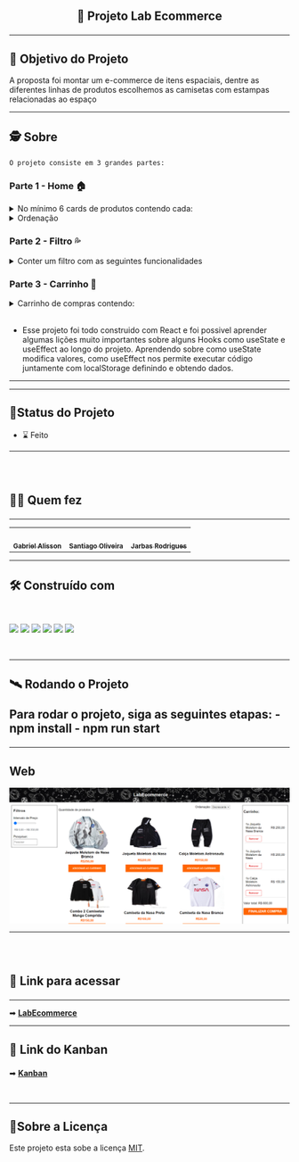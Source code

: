 <h2 align="center">
    <br>
    <p align="center" style="font-weight: bold;">🚀 Projeto Lab Ecommerce
<p>
</h2>

---
## 🎯 Objetivo do Projeto

   <p> A proposta foi montar um e-commerce de itens espaciais, dentre as diferentes linhas de produtos escolhemos as camisetas com estampas relacionadas ao espaço<p>
  
    
---
    
## 🕵 Sobre
    O projeto consiste em 3 grandes partes:

### Parte 1 - Home 🏠
<details> 
<summary>No mínimo 6 cards de produtos contendo cada:</summary>

- Imagem do produto

- Nome do produto

- Valor do produto

- Botão que permita adicioná-los ao carrinho

- Mostrar todos os produtos
</details>
<details>
<summary>Ordenação</summary>

- Possibilidade de ordenar todos os produtos por ordem crescente

- Possibilidade de ordenar todos os produtos por ordem decrescente

- Possibilidade de ordenar juntamente com o Filtro
</details>

### Parte 2 - Filtro  💦
<details>
<summary>Conter um filtro com as seguintes funcionalidades</summary>

- Poder Filtrar um produto por valor mínimo

- Poder Filtrar um produto por valor máximo

- Poder Filtrar um produto pelo nome do produto

- Poder Filtrar um produto com os três filtros simultâneos (valor mínimo + valor máximo + nome do produto )
</details>

### Parte 3 -  Carrinho  🛒
<details>
<summary>Carrinho de compras contendo:</summary>
    
- Todos os produtos que foram comprados

- A quantidade de cada produto comprado

- Possibilidade de Remover o produto

- Mostrar o valor total dos produtos corretamente

- Possibilidade de salvar os valores das compras, mesmo quando recarrega a página
</details>
<br/>
 
- Esse projeto foi todo construido com React e foi possivel aprender algumas lições muito importantes sobre alguns Hooks como useState e useEffect ao longo do projeto. Aprendendo sobre como useState modifica valores, como useEffect nos permite executar código juntamente com localStorage definindo e obtendo dados.
    
---

    
---
    
##  🧭Status do Projeto

 - ⌛ Feito

---
    
<h2>
    <br>
    <p style="font-weight: bold;">👨‍💻 Quem fez</p>
</h2>

---

<table>
  <tr>
    <td align="center"><a href="https://github.com/gans92"><img style="border-radius: 50%;" src="https://unavatar.io/github/gans92" width="100px;" alt=""/><br /><sub><b>Gabriel Alisson</b></sub></a><br /></td>    
    <td align="center"><a href="https://github.com/SantiagoOliveira22"><img style="border-radius: 50%;" src="https://unavatar.io/github/SantiagoOliveira22" width="100px;" alt=""/><br /><sub><b>Santiago Oliveira</b></sub></a><br /></td> 
    <td align="center"><a href="https://github.com/jarbasmarinho33"><img style="border-radius: 50%;" src="https://unavatar.io/github/jarbasmarinho33" width="100px;" alt=""/><br /><sub><b>Jarbas Rodrigues</b></sub></a><br /></td> 
  </tr>
</table>
 
---
    
## 🛠️ Construído com
<br>
<p>
<img witdh="40px" height="40px" src="https://raw.githubusercontent.com/styled-components/brand/master/styled-components.png">
<img witdh="40px" height="40px" src="https://upload.wikimedia.org/wikipedia/commons/thumb/a/a7/React-icon.svg/1200px-React-icon.svg.png"> 
<img witdh="40px" height="40px" src="https://user-images.githubusercontent.com/98292838/163856370-844eb1b7-11f6-48cd-abec-21c1da4b38b4.png">
<img witdh="40px" height="40px" src="https://user-images.githubusercontent.com/98292838/163856432-c20873d2-9b31-412e-92e9-a1f6c609b40c.png">
<img witdh="40px" height="40px" src="https://user-images.githubusercontent.com/98292838/163856484-18282144-9061-42ee-9691-66c6454b362f.png">
<img witdh="40px" height="40px" src="https://user-images.githubusercontent.com/98292838/163856535-00dbc8fe-e415-4fa3-8d81-50975fb8839c.png">
</p>
<br>

---

<h2>
    <p style="font-weight: bold;"> 🛰 Rodando o Projeto</p>
    <p>Para rodar o projeto, siga as seguintes etapas:
- npm install
- npm run start
</h2>

---

## Web

<p align="center" style="display: flex; align-items: flex-start; justify-content: center;">
     <img src="./public/projeto.png">

---
    
<h2>
    <br>
    <p style="font-weight: bold;">🔗 Link para acessar</p>
</h2>

---

➡ **[LabEcommerce](https://ossified-machine.surge.sh/)**

---

<h2>
    <p style="font-weight: bold;">🔗 Link do Kanban</p>
</h2>

➡ **[Kanban](https://trello.com/b/l7NmPTQk/projeto-labecommerce)**

<br>

---

## 📝Sobre a Licença

Este projeto esta sobe a licença [MIT](./LICENSE).

